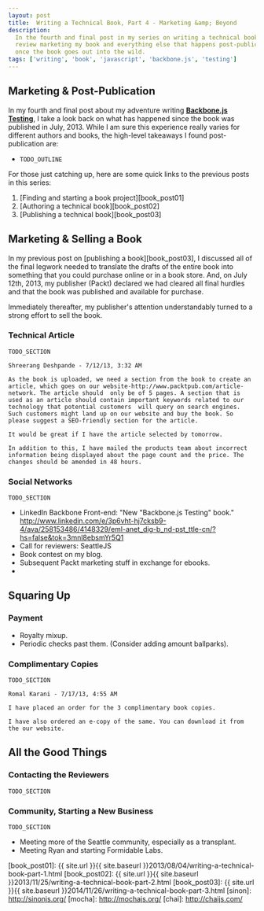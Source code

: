 ```yaml
---
layout: post
title:  Writing a Technical Book, Part 4 - Marketing &amp; Beyond
description:
  In the fourth and final post in my series on writing a technical book, I
  review marketing my book and everything else that happens post-publication
  once the book goes out into the wild.
tags: ['writing', 'book', 'javascript', 'backbone.js', 'testing']
---
```


## Marketing &amp; Post-Publication

In my fourth and final post about my adventure writing
**[Backbone.js Testing][book_packt]**, I take a look back on what has
happened since the book was published in July, 2013. While I am sure this
experience really varies for different authors and books, the high-level
takeaways I found post-publication are:

* `TODO_OUTLINE`

For those just catching up, here are some quick links to the previous posts
in this series:

1. [Finding and starting a book project][book_post01]
2. [Authoring a technical book][book_post02]
3. [Publishing a technical book][book_post03]

## Marketing &amp; Selling a Book

In my previous post on [publishing a book][book_post03], I discussed all of the
final legwork needed to translate the drafts of the entire book into something
that you could purchase online or in a book store. And, on July 12th, 2013,
my publisher (Packt) declared we had cleared all final hurdles and that the
book was published and available for purchase.

Immediately thereafter, my publisher's attention understandably turned to a
strong effort to sell the book.

### Technical Article

`TODO_SECTION`

```
Shreerang Deshpande - 7/12/13, 3:32 AM

As the book is uploaded, we need a section from the book to create an article, which goes on our website-http://www.packtpub.com/article-network. The article should  only be of 5 pages. A section that is used as an article should contain important keywords related to our technology that potential customers  will query on search engines. Such customers might land up on our website and buy the book. So please suggest a SEO-friendly section for the article.

It would be great if I have the article selected by tomorrow.

In addition to this, I have mailed the products team about incorrect information being displayed about the page count and the price. The changes should be amended in 48 hours.
```

### Social Networks

`TODO_SECTION`

* LinkedIn Backbone Front-end: "New "Backbone.js Testing" book." http://www.linkedin.com/e/3p6vht-hj7cksb9-4/ava/258153486/4148329/eml-anet_dig-b_nd-pst_ttle-cn/?hs=false&tok=3mnl8ebsmYr5Q1
* Call for reviewers: SeattleJS
* Book contest on my blog.
* Subsequent Packt marketing stuff in exchange for ebooks.
*


## Squaring Up

### Payment

* Royalty mixup.
* Periodic checks past them. (Consider adding amount ballparks).

### Complimentary Copies

`TODO_SECTION`

```
Romal Karani - 7/17/13, 4:55 AM

I have placed an order for the 3 complimentary book copies.

I have also ordered an e-copy of the same. You can download it from the our website.
```

## All the Good Things

### Contacting the Reviewers

`TODO_SECTION`


### Community, Starting a New Business

`TODO_SECTION`

* Meeting more of the Seattle community, especially as a transplant.
* Meeting Ryan and starting Formidable Labs.





<!-- more start -->

[backbone]: http://backbonejs.org/
[packtpub]: http://www.packtpub.com/
[book_repo]: https://github.com/ryan-roemer/backbone-testing/
[book_site]: http://backbone-testing.com/
[book_packt]: http://www.packtpub.com/backbonejs-testing/book
[book_post01]: {{ site.url }}{{ site.baseurl }}2013/08/04/writing-a-technical-book-part-1.html
[book_post02]: {{ site.url }}{{ site.baseurl }}2013/11/25/writing-a-technical-book-part-2.html
[book_post03]: {{ site.url }}{{ site.baseurl }}2014/11/26/writing-a-technical-book-part-3.html
[sinon]: http://sinonjs.org/
[mocha]: http://mochajs.org/
[chai]: http://chaijs.com/

<!-- more end -->
